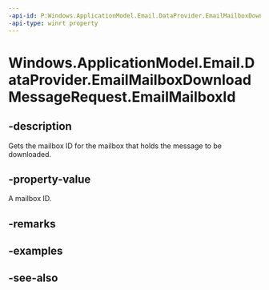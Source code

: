 ----api-id: P:Windows.ApplicationModel.Email.DataProvider.EmailMailboxDownloadMessageRequest.EmailMailboxId
-api-type: winrt property
---<!-- Property syntaxpublic string EmailMailboxId { get; }--># Windows.ApplicationModel.Email.DataProvider.EmailMailboxDownloadMessageRequest.EmailMailboxId## -descriptionGets the mailbox ID for the mailbox that holds the message to be downloaded.## -property-valueA mailbox ID.## -remarks## -examples## -see-also